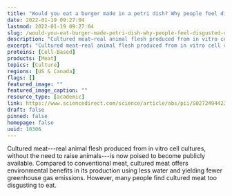 ```yaml
---
title: "Would you eat a burger made in a petri dish? Why people feel disgusted by cultured meat☆"
date: 2022-01-19 09:27:04
lastmod: 2022-01-19 09:27:04
slug: /would-you-eat-burger-made-petri-dish-why-people-feel-disgusted-cultured-meat
description: "Cultured meat—real animal flesh produced from in vitro cell cultures, without the need to raise animals—is now poised to become publicly available. Compared to conventional meat, cultured meat offers environmental benefits in its production using less water and yielding fewer greenhouse gas emissions. However, many people find cultured meat too disgusting to&nbsp;eat."
excerpt: "Cultured meat—real animal flesh produced from in vitro cell cultures, without the need to raise animals—is now poised to become publicly available. Compared to conventional meat, cultured meat offers environmental benefits in its production using less water and yielding fewer greenhouse gas emissions. However, many people find cultured meat too disgusting to&nbsp;eat."
proteins: [Cell-Based]
products: [Meat]
topics: [Culture]
regions: [US & Canada]
flags: []
featured_image: ""
featured_image_caption: ""
resource_type: [academic]
link: https://www.sciencedirect.com/science/article/abs/pii/S0272494422000032
draft: false
pinned: false
homepage: false
uuid: 10306
---
```

Cultured meat---real animal flesh produced from in vitro cell cultures,
without the need to raise animals---is now poised to become publicly
available. Compared to conventional meat, cultured meat offers
environmental benefits in its production using less water and yielding
fewer greenhouse gas emissions. However, many people find cultured meat
too disgusting to eat.
